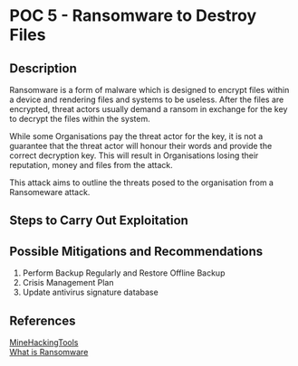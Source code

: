 # POC 5 - Ransomware to Destroy Files

## Description

Ransomware is a form of malware which is designed to encrypt files within a device and rendering files and systems to be useless. After the files are encrypted, threat actors usually demand a ransom in exchange for the key to decrypt the files within the system.

While some Organisations pay the threat actor for the key, it is not a guarantee that the threat actor will honour their words and provide the correct decryption key. This will result in Organisations losing their reputation, money and files from the attack. 

This attack aims to outline the threats posed to the organisation from a Ransomeware attack. 

## Steps to Carry Out Exploitation



## Possible Mitigations and Recommendations

1. Perform Backup Regularly and Restore Offline Backup
2. Crisis Management Plan
3. Update antivirus signature database

## References

[MineHackingTools](https://github.com/MinegamesAdministrationTool-zz/MineHackingTools)  
[What is Ransomware](https://www.cisa.gov/stopransomware/resources)  
